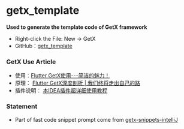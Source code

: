 # getx_template

**Used to generate the template code of GetX framework**

- Right-click the File: New -> GetX
- GitHub：[getx_template](https://github.com/CNAD666/getx_template)

### GetX Use Article

- 使用：[Flutter GetX使用---简洁的魅力！](https://juejin.cn/post/6924104248275763208)
- 原理： [Flutter GetX深度剖析 | 我们终将走出自己的路](https://juejin.cn/post/6984593635681517582)
- 插件说明： [本IDEA插件超详细使用教程](https://juejin.cn/post/7005003323753365517)

### Statement
- Part of fast code snippet prompt come
  from [getx-snippets-intelliJ](https://github.com/cjamcu/getx-snippets-intelliJ/blob/master/src/main/resources/liveTemplates/getx.xml)
  
